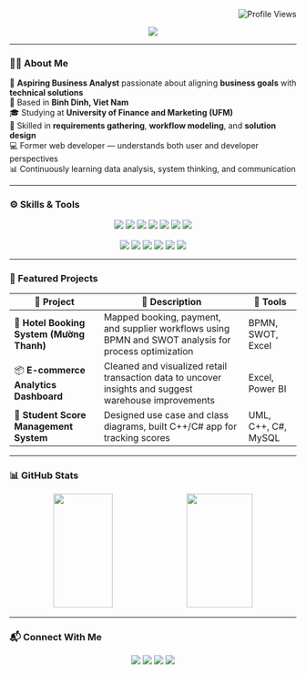 <p align="right">
  <img src="https://komarev.com/ghpvc/?username=NhuQuynhBA&label=Profile+Views&color=blue&style=flat" alt="Profile Views" />
</p>

<!-- Banner -->
<p align="center">
  <img src="https://readme-typing-svg.herokuapp.com?font=Righteous&size=45&color=F7A41D&center=true&vCenter=true&width=700&height=60&lines=Welcome+to+my+GitHub+👋;+I'm+Nhu+Quynh+!" />
</p>

---

### 👩‍💼 About Me

🌟 **Aspiring Business Analyst** passionate about aligning **business goals** with **technical solutions**  
📍 Based in **Binh Dinh, Viet Nam**  
🎓 Studying at **University of Finance and Marketing (UFM)**  
🧠 Skilled in **requirements gathering**, **workflow modeling**, and **solution design**  
💻 Former web developer — understands both user and developer perspectives  
📊 Continuously learning data analysis, system thinking, and communication

---

### ⚙️ Skills & Tools

<p align="center">
  <!-- BA Tools -->
  <img src="https://img.shields.io/badge/UML-000000?style=for-the-badge&logoColor=white" />
  <img src="https://img.shields.io/badge/BPMN-0052CC?style=for-the-badge&logoColor=white" />
  <img src="https://img.shields.io/badge/User%20Stories-F48C06?style=for-the-badge&logoColor=white" />
  <img src="https://img.shields.io/badge/Figma-F24E1E?style=for-the-badge&logo=figma&logoColor=white" />
  <img src="https://img.shields.io/badge/Microsoft%20Excel-217346?style=for-the-badge&logo=microsoft-excel&logoColor=white" />
  <img src="https://img.shields.io/badge/Power%20BI-F2C811?style=for-the-badge&logo=power-bi&logoColor=black" />
  <img src="https://img.shields.io/badge/Draw.io-F08705?style=for-the-badge&logo=diagrams.net&logoColor=white" />
  <br><br>
  <!-- Dev Tools -->
  <img src="https://img.shields.io/badge/HTML-E34F26?style=for-the-badge&logo=html5&logoColor=white" />
  <img src="https://img.shields.io/badge/CSS-1572B6?style=for-the-badge&logo=css3&logoColor=white" />
  <img src="https://img.shields.io/badge/C++-00599C?style=for-the-badge&logo=c%2b%2b&logoColor=white" />
  <img src="https://img.shields.io/badge/C%23-68217A?style=for-the-badge&logo=c-sharp&logoColor=white" />
  <img src="https://img.shields.io/badge/MySQL-4479A1?style=for-the-badge&logo=mysql&logoColor=white" />
  <img src="https://img.shields.io/badge/VS%20Code-007ACC?style=for-the-badge&logo=visualstudiocode&logoColor=white" />
</p>

---

### 🚀 Featured Projects

| 📌 Project | 📝 Description | 🧰 Tools |
|-----------|----------------|----------|
| 🏨 **Hotel Booking System (Mường Thanh)** | Mapped booking, payment, and supplier workflows using BPMN and SWOT analysis for process optimization | BPMN, SWOT, Excel |
| 📦 **E-commerce Analytics Dashboard** | Cleaned and visualized retail transaction data to uncover insights and suggest warehouse improvements | Excel, Power BI |
| 🧾 **Student Score Management System** | Designed use case and class diagrams, built C++/C# app for tracking scores | UML, C++, C#, MySQL |

---

### 📊 GitHub Stats

<div align="center">
  <img src="https://github-readme-stats.vercel.app/api?username=NhuQuynhBA&show_icons=true&theme=default" height="200" width="45.5%"/>
  <img src="https://github-readme-streak-stats.herokuapp.com/?user=NhuQuynhBA&theme=default" height="200" width="48%"/>
</div>

---

### 📬 Connect With Me

<p align="center">
  <a href="mailto:caonhuquynhwl@gmail.com"><img src="https://img.shields.io/badge/Gmail-D14836?style=for-the-badge&logo=gmail&logoColor=white"/></a>
  <a href="https://www.facebook.com/caonhuquynhwl3004" target="_blank"><img src="https://img.shields.io/badge/Facebook-1877F2?style=for-the-badge&logo=facebook&logoColor=white"/></a>
  <a href="https://NhuQuynhBA.github.io/Portfolio/"><img src="https://img.shields.io/badge/Portfolio-000000?style=for-the-badge&logo=About.me&logoColor=white"/></a>
  <a href="https://www.linkedin.com/in/nh%C6%B0-qu%E1%BB%B3nh-cao-425011359/" target="_blank">
  <img src="https://img.shields.io/badge/LinkedIn-0A66C2?style=for-the-badge&logo=linkedin&logoColor=white"/>
</a>
</p>
